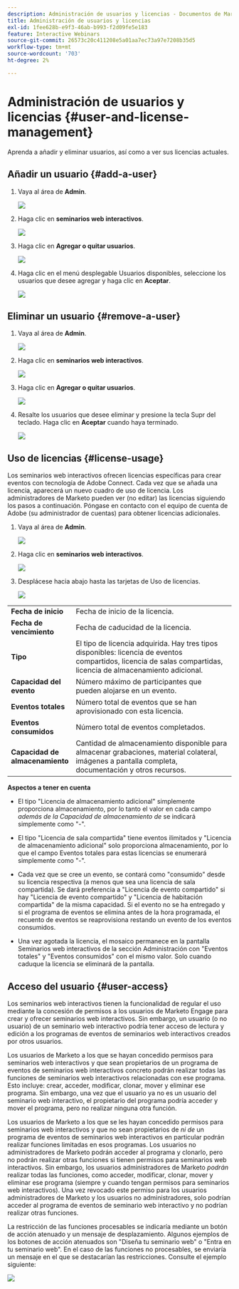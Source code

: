 ```yaml
---
description: Administración de usuarios y licencias - Documentos de Marketo - Documentación del producto
title: Administración de usuarios y licencias
exl-id: 1fee628b-e9f3-46ab-b993-f2d09fe5e183
feature: Interactive Webinars
source-git-commit: 26573c20c411208e5a01aa7ec73a97e7208b35d5
workflow-type: tm+mt
source-wordcount: '703'
ht-degree: 2%

---
```


# Administración de usuarios y licencias {#user-and-license-management}

Aprenda a añadir y eliminar usuarios, así como a ver sus licencias actuales.

## Añadir un usuario {#add-a-user}

1. Vaya al área de **Admin**.

   ![](assets/user-and-license-management-1.png)

1. Haga clic en **seminarios web interactivos**.

   ![](assets/user-and-license-management-2.png)

1. Haga clic en **Agregar o quitar usuarios**.

   ![](assets/user-and-license-management-3.png)

1. Haga clic en el menú desplegable Usuarios disponibles, seleccione los usuarios que desee agregar y haga clic en **Aceptar**.

   ![](assets/user-and-license-management-4.png)

## Eliminar un usuario {#remove-a-user}

1. Vaya al área de **Admin**.

   ![](assets/user-and-license-management-5.png)

1. Haga clic en **seminarios web interactivos**.

   ![](assets/user-and-license-management-6.png)

1. Haga clic en **Agregar o quitar usuarios**.

   ![](assets/user-and-license-management-7.png)

1. Resalte los usuarios que desee eliminar y presione la tecla Supr del teclado. Haga clic en **Aceptar** cuando haya terminado.

   ![](assets/user-and-license-management-8.png)

## Uso de licencias {#license-usage}

Los seminarios web interactivos ofrecen licencias específicas para crear eventos con tecnología de Adobe Connect. Cada vez que se añada una licencia, aparecerá un nuevo cuadro de uso de licencia. Los administradores de Marketo pueden ver (no editar) las licencias siguiendo los pasos a continuación. Póngase en contacto con el equipo de cuenta de Adobe (su administrador de cuentas) para obtener licencias adicionales.

1. Vaya al área de **Admin**.

   ![](assets/user-and-license-management-9.png)

1. Haga clic en **seminarios web interactivos**.

   ![](assets/user-and-license-management-10.png)

1. Desplácese hacia abajo hasta las tarjetas de Uso de licencias.

   ![](assets/user-and-license-management-11.png)

<table>
  <tr>
   <td width="20%"><b>Fecha de inicio</b></td>
   <td width="80%">Fecha de inicio de la licencia.</td>
  </tr>
  <tr>
   <td width="20%"><b>Fecha de vencimiento</b></td>
   <td width="80%">Fecha de caducidad de la licencia.</td>
  </tr>
  <tr>
   <td width="20%"><b>Tipo</b></td>
   <td width="80%">El tipo de licencia adquirida. Hay tres tipos disponibles: licencia de eventos compartidos, licencia de salas compartidas, licencia de almacenamiento adicional.</td>
  </tr>
  <tr>
   <td width="20%"><b>Capacidad del evento</b></td>
   <td width="80%">Número máximo de participantes que pueden alojarse en un evento.</td>
  </tr>
  <tr>
   <td width="20%"><b>Eventos totales</b></td>
   <td width="80%">Número total de eventos que se han aprovisionado con esta licencia.</td>
  </tr>
  <tr>
   <td width="20%"><b>Eventos consumidos</b></td>
   <td width="80%">Número total de eventos completados.</td>
  </tr>
  <tr>
   <td width="20%"><b>Capacidad de almacenamiento</b></td>
   <td width="80%">Cantidad de almacenamiento disponible para almacenar grabaciones, material colateral, imágenes a pantalla completa, documentación y otros recursos.</td>
  </tr>
  </tbody>
</table>

**Aspectos a tener en cuenta**

* El tipo &quot;Licencia de almacenamiento adicional&quot; simplemente proporciona almacenamiento, por lo tanto el valor en cada campo _además de la Capacidad de almacenamiento de_ se indicará simplemente como &quot;-&quot;.

* El tipo &quot;Licencia de sala compartida&quot; tiene eventos ilimitados y &quot;Licencia de almacenamiento adicional&quot; solo proporciona almacenamiento, por lo que el campo Eventos totales para estas licencias se enumerará simplemente como &quot;-&quot;.

* Cada vez que se cree un evento, se contará como &quot;consumido&quot; desde su licencia respectiva (a menos que sea una licencia de sala compartida). Se dará preferencia a &quot;Licencia de evento compartido&quot; si hay &quot;Licencia de evento compartido&quot; y &quot;Licencia de habitación compartida&quot; de la misma capacidad. Si el evento no se ha entregado y si el programa de eventos se elimina antes de la hora programada, el recuento de eventos se reaprovisiona restando un evento de los eventos consumidos.

* Una vez agotada la licencia, el mosaico permanece en la pantalla Seminarios web interactivos de la sección Administración con &quot;Eventos totales&quot; y &quot;Eventos consumidos&quot; con el mismo valor. Solo cuando caduque la licencia se eliminará de la pantalla.

## Acceso del usuario {#user-access}

Los seminarios web interactivos tienen la funcionalidad de regular el uso mediante la concesión de permisos a los usuarios de Marketo Engage para crear y ofrecer seminarios web interactivos. Sin embargo, un usuario (o no usuario) de un seminario web interactivo podría tener acceso de lectura y edición a los programas de eventos de seminarios web interactivos creados por otros usuarios.

Los usuarios de Marketo a los que se hayan concedido permisos para seminarios web interactivos y que sean propietarios de un programa de eventos de seminarios web interactivos concreto podrán realizar todas las funciones de seminarios web interactivos relacionadas con ese programa. Esto incluye: crear, acceder, modificar, clonar, mover y eliminar ese programa. Sin embargo, una vez que el usuario ya no es un usuario del seminario web interactivo, el propietario del programa podría acceder y mover el programa, pero no realizar ninguna otra función.

Los usuarios de Marketo a los que se les hayan concedido permisos para seminarios web interactivos y que no sean propietarios de _ni de_ un programa de eventos de seminarios web interactivos en particular podrán realizar funciones limitadas en esos programas. Los usuarios no administradores de Marketo podrán acceder al programa y clonarlo, pero no podrán realizar otras funciones si tienen permisos para seminarios web interactivos. Sin embargo, los usuarios administradores de Marketo _podrán_ realizar todas las funciones, como acceder, modificar, clonar, mover y eliminar ese programa (siempre y cuando tengan permisos para seminarios web interactivos). Una vez revocado este permiso para los usuarios administradores de Marketo y los usuarios no administradores, solo podrían acceder al programa de eventos de seminario web interactivo y no podrían realizar otras funciones.

La restricción de las funciones procesables se indicaría mediante un botón de acción atenuado y un mensaje de desplazamiento. Algunos ejemplos de los botones de acción atenuados son &quot;Diseña tu seminario web&quot; o &quot;Entra en tu seminario web&quot;. En el caso de las funciones no procesables, se enviaría un mensaje en el que se destacarían las restricciones. Consulte el ejemplo siguiente:

![](assets/user-and-license-management-12.png)
